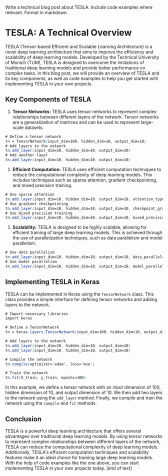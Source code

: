  Write a technical blog post about TESLA. Include code examples where relevant. Format in markdown.
# TESLA: A Technical Overview

TESLA (Tensor-based Efficient and Scalable Learning Architecture) is a novel deep learning architecture that aims to improve the efficiency and scalability of deep learning models. Developed by the Technical University of Munich (TUM), TESLA is designed to overcome the limitations of traditional deep learning models and provide better performance on complex tasks. In this blog post, we will provide an overview of TESLA and its key components, as well as code examples to help you get started with implementing TESLA in your own projects.
## Key Components of TESLA

1. **Tensor Networks:** TESLA uses tensor networks to represent complex relationships between different layers of the network. Tensor networks are a generalization of matrices and can be used to represent large-scale datasets.
```scss
# Define a tensor network
tn = TensorNetwork(input_dim=100, hidden_dim=10, output_dim=10)
# Add layers to the network
tn.add_layer(input_dim=10, hidden_dim=10, output_dim=10)
# Add another layer
tn.add_layer(input_dim=10, hidden_dim=10, output_dim=10)
```
1. **Efficient Computation:** TESLA uses efficient computation techniques to reduce the computational complexity of deep learning models. This includes techniques such as sparse attention, gradient checkpointing, and mixed precision training.
```scss
# Use sparse attention
tn.add_layer(input_dim=10, hidden_dim=10, output_dim=10, attention_type='sparse')
# Use gradient checkpointing
tn.add_layer(input_dim=10, hidden_dim=10, output_dim=10, checkpoint_gradients=True)
# Use mixed precision training
tn.add_layer(input_dim=10, hidden_dim=10, output_dim=10, mixed_precision=True)
```
1. **Scalability:** TESLA is designed to be highly scalable, allowing for efficient training of large deep learning models. This is achieved through the use of parallelization techniques, such as data parallelism and model parallelism.
```scss
# Use data parallelism
tn.add_layer(input_dim=10, hidden_dim=10, output_dim=10, data_parallel=True)
# Use model parallelism
tn.add_layer(input_dim=10, hidden_dim=10, output_dim=10, model_parallel=True)
```
## Implementing TESLA in Keras

TESLA can be implemented in Keras using the `TensorNetwork` class. This class provides a simple interface for defining tensor networks and adding layers to the network.
```scss
# Import necessary libraries
import keras

# Define a TensorNetwork
tn = keras.layers.TensorNetwork(input_dim=100, hidden_dim=10, output_dim=10)

# Add layers to the network
tn.add_layer(input_dim=10, hidden_dim=10, output_dim=10)
tn.add_layer(input_dim=10, hidden_dim=10, output_dim=10)

# Compile the network
tn.compile(optimizer='adam', loss='mse')

# Train the network
tn.fit(X_train, y_train, epochs=100)
```
In this example, we define a tensor network with an input dimension of 100, hidden dimension of 10, and output dimension of 10. We then add two layers to the network using the `add_layer` method. Finally, we compile and train the network using the `compile` and `fit` methods.
## Conclusion

TESLA is a powerful deep learning architecture that offers several advantages over traditional deep learning models. By using tensor networks to represent complex relationships between different layers of the network, TESLA can reduce the computational complexity of deep learning models. Additionally, TESLA's efficient computation techniques and scalability features make it an ideal choice for training large deep learning models. With the help of code examples like the one above, you can start implementing TESLA in your own projects today. [end of text]


